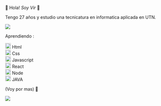 🌸 Hola! *Soy Vir* 🌸

Tengo 27 años y estudio una tecnicatura en informatica aplicada en UTN.

<img src="https://user-images.githubusercontent.com/62678180/123495760-5b49c180-d5fb-11eb-9f72-36248ceb5ea8.png">

Aprendiendo : 

<img width="18px" hight="18px" alt="" src="https://user-images.githubusercontent.com/62678180/123495942-17a38780-d5fc-11eb-970c-4c4bb0b44cc1.png"> Html
<br>
<img width="18px" hight="18px" alt="" src="https://user-images.githubusercontent.com/62678180/123496080-c2b44100-d5fc-11eb-9e61-c89aa90c11f1.png"> Css
<br>
<img width="18px" hight="18px" alt="" src="https://user-images.githubusercontent.com/62678180/123496093-d9f32e80-d5fc-11eb-82f9-29c068370ca0.png"> Javascript
<br>
<img width="18px" hight="18px" alt="" src="https://user-images.githubusercontent.com/62678180/123496167-32c2c700-d5fd-11eb-8fe0-106a3625ce8e.png"> React
<br>
<img width="18px" hight="18px" alt="" src="https://user-images.githubusercontent.com/62678180/123496203-4a9a4b00-d5fd-11eb-88e9-ef341511b48b.png"> Node
<br>
<img width="18px" hight="18px" alt="" src="https://user-images.githubusercontent.com/62678180/123496118-fabb8400-d5fc-11eb-869c-231675be2d0f.png"> JAVA


(Voy por mas) 💪 

<img src="https://user-images.githubusercontent.com/62678180/123495760-5b49c180-d5fb-11eb-9f72-36248ceb5ea8.png">

